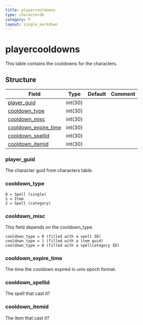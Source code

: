 ```yaml
---
title: playercooldowns
type: characterdb
category: P
layout: single_markdown
---
```


# playercooldowns
This table contains the cooldowns for the characters.

## Structure

Field                                         | Type    | Default | Comment
--------------------------------------------- | ------- | ------- | -------
[player_guid](#player_guid)                   | int(30) |         |        
[cooldown_type](#cooldown_type)               | int(30) |         |        
[cooldown_misc](#cooldown_misc)               | int(30) |         |        
[cooldown_expire_time](#cooldown_expire_time) | int(30) |         |        
[cooldown_spellid](#cooldown_spellid)         | int(30) |         |        
[cooldown_itemid](#cooldown_itemid)           | int(30) |         |        

### player_guid

The character guid from characters table.

### cooldown_type

    0 = Spell (single)
    1 = Item
    2 = Spell (category)

### cooldown_misc

This field depends on the cooldown_type.

    cooldown_type = 0 (filled with a spell ID)
    cooldown_type = 1 (filled with a item guid)
    cooldown_type = 0 (filled with a spellcategory ID)

### cooldown_expire_time

The time the cooldown expired in unix epoch format.

### cooldown_spellid

The spell that cast it?

### cooldown_itemid

The item that cast it?